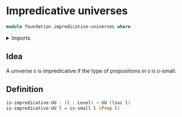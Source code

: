 # Impredicative universes

```agda
module foundation.impredicative-universes where
```

<details><summary>Imports</summary>
```agda
open import foundation.propositions
open import foundation.small-types
open import foundation.universe-levels
```
</details>

## Idea

A universe `U` is impredicative if the type of propositions in `U` is `U`-small.

## Definition

```agda
is-impredicative-UU : (l : Level) → UU (lsuc l)
is-impredicative-UU l = is-small l (Prop l)
```
